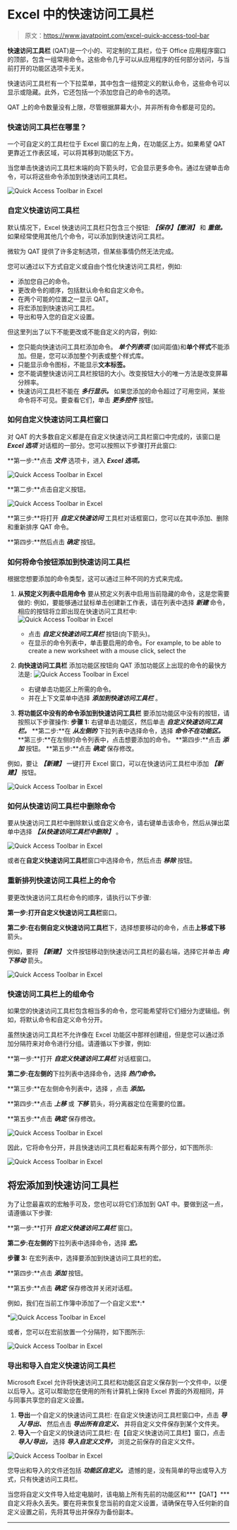 # Excel 中的快速访问工具栏

> 原文：<https://www.javatpoint.com/excel-quick-access-tool-bar>

**快速访问工具栏** (QAT)是一个小的、可定制的工具栏，位于 Office 应用程序窗口的顶部，包含一组常用命令。这些命令几乎可以从应用程序的任何部分访问，与当前打开的功能区选项卡无关。

快速访问工具栏有一个下拉菜单，其中包含一组预定义的默认命令，这些命令可以显示或隐藏。此外，它还包括一个添加您自己的命令的选项。

QAT 上的命令数量没有上限，尽管根据屏幕大小，并非所有命令都是可见的。

### 快速访问工具栏在哪里？

一个可自定义的工具栏位于 Excel 窗口的左上角，在功能区上方。如果希望 QAT 更靠近工作表区域，可以将其移到功能区下方。

当您单击快速访问工具栏末端的向下箭头时，它会显示更多命令。通过左键单击命令，可以将这些命令添加到快速访问工具栏。

![Quick Access Toolbar in Excel](img/e5931c050ac0d596ae1bd6b45db1097d.png)

### 自定义快速访问工具栏

默认情况下，Excel 快速访问工具栏只包含三个按钮: ***【保存】【撤消】*** 和 ***重做。*** 如果经常使用其他几个命令，可以添加到快速访问工具栏。

微软为 QAT 提供了许多定制选项，但某些事情仍然无法完成。

您可以通过以下方式自定义或自由个性化快速访问工具栏，例如:

*   添加您自己的命令。
*   更改命令的顺序，包括默认命令和自定义命令。
*   在两个可能的位置之一显示 QAT。
*   将宏添加到快速访问工具栏。
*   导出和导入您的自定义设置。

但这里列出了以下不能更改或不能自定义的内容，例如:

*   您只能向快速访问工具栏添加命令。 ***单个列表项*** (如间距值)和**单个样式**不能添加。但是，您可以添加整个列表或整个样式库。
*   只能显示命令图标，不能显示**文本标签。**
*   您不能调整快速访问工具栏按钮的大小。改变按钮大小的唯一方法是改变屏幕分辨率。
*   快速访问工具栏不能在 ***多行显示。*** 如果您添加的命令超过了可用空间，某些命令将不可见。要查看它们，单击 ***更多控件*** 按钮。

### 如何自定义快速访问工具栏窗口

对 QAT 的大多数自定义都是在自定义快速访问工具栏窗口中完成的，该窗口是 ***Excel 选项*** 对话框的一部分。您可以按照以下步骤打开此窗口:

**第一步:**点击 ***文件*** 选项卡，进入 ***Excel 选项。***

![Quick Access Toolbar in Excel](img/b1f862aad5e5a067bff5fe0457cf5e82.png)

**第二步:**点击自定义按钮。

![Quick Access Toolbar in Excel](img/ab76525a57eb4794d1329d46922567ba.png)

**第三步:**将打开 ***自定义快速访问*** 工具栏对话框窗口，您可以在其中添加、删除和重新排序 QAT 命令。

**第四步:**然后点击 ***确定*** 按钮。

### 如何将命令按钮添加到快速访问工具栏

根据您想要添加的命令类型，这可以通过三种不同的方式来完成。

1.  **从预定义列表中启用命令**
    要从预定义列表中启用当前隐藏的命令，这是您需要做的:
    例如，要能够通过鼠标单击创建新工作表，请在列表中选择 ***新建*** 命令，相应的按钮将立即出现在快速访问工具栏中:
    ![Quick Access Toolbar in Excel](img/bb0cea2b501678f5e21145745b2f53ae.png)
    *   点击 ***自定义快速访问工具栏*** 按钮(向下箭头)。
    *   在显示的命令列表中，单击要启用的命令。For example, to be able to create a new worksheet with a mouse click, select the
2.  **向快速访问工具栏**
    添加功能区按钮向 QAT 添加功能区上出现的命令的最快方法是:
    ![Quick Access Toolbar in Excel](img/55e30e1955ea36a4effd0375ab5e3c3c.png)
    *   右键单击功能区上所需的命令。
    *   并在上下文菜单中选择 ***添加到快速访问工具栏*** 。

3.  **将功能区中没有的命令添加到快速访问工具栏**
    要添加功能区中没有的按钮，请按照以下步骤操作:
    **步骤 1:** 右键单击功能区，然后单击 ***自定义快速访问工具栏。***
    **第二步:**在 ***从左侧的*** 下拉列表中选择命令，选择 ***命令不在功能区。***
    **第三步:**在左侧的命令列表中，点击想要添加的命令。
    **第四步:**点击 ***添加*** 按钮。
    **第五步:**点击 ***确定*** 保存修改。

例如，要让 ***【新建】*** 一键打开 Excel 窗口，可以在快速访问工具栏中添加 ***【新建】*** 按钮。

![Quick Access Toolbar in Excel](img/59c99bd77568b8cadf7226567de3b542.png)

### 如何从快速访问工具栏中删除命令

要从快速访问工具栏中删除默认或自定义命令，请右键单击该命令，然后从弹出菜单中选择 ***【从快速访问工具栏中删除】*** 。

![Quick Access Toolbar in Excel](img/32b22d92c3dd28020e424d68db69d3b9.png)

或者在**自定义快速访问工具栏**窗口中选择命令，然后点击 ***移除*** 按钮。

### 重新排列快速访问工具栏上的命令

要更改快速访问工具栏命令的顺序，请执行以下步骤:

**第一步:**打开**自定义快速访问工具栏**窗口。

**第二步:**在右侧**自定义快速访问工具栏**下，选择想要移动的命令，点击**上移或下移**箭头。

例如，要将 ***【新建】*** 文件按钮移动到快速访问工具栏的最右端，选择它并单击 ***向下移动*** 箭头。

![Quick Access Toolbar in Excel](img/1db1559afbb62c6921eac2df1592a911.png)

### 快速访问工具栏上的组命令

如果您的快速访问工具栏包含相当多的命令，您可能希望将它们细分为逻辑组。例如，将默认命令和自定义命令分开。

虽然快速访问工具栏不允许像在 Excel 功能区中那样创建组，但是您可以通过添加分隔符来对命令进行分组。请遵循以下步骤，例如:

**第一步:**打开 ***自定义快速访问工具栏*** 对话框窗口。

**第二步:**在**左侧的**下拉列表中选择命令，选择 ***热门命令。***

**第三步:**在左侧命令列表中，选择 ***<separator></separator>***，点击 ***添加。***

**第四步:**点击 ***上移*** 或 ***下移*** 箭头，将分离器定位在需要的位置。

**第五步:**点击 ***确定*** 保存修改。

![Quick Access Toolbar in Excel](img/1972bc5662124f39adc939a6094c23bd.png)

因此，它将命令分开，并且快速访问工具栏看起来有两个部分，如下图所示:

![Quick Access Toolbar in Excel](img/b8370f066f734c0aa6a6b41aa788afd1.png)

## 将宏添加到快速访问工具栏

为了让您最喜欢的宏触手可及，您也可以将它们添加到 QAT 中。要做到这一点，请遵循以下步骤:

**第一步:**打开 ***自定义快速访问工具栏*** 窗口。

**第二步:**在**左侧的**下拉列表中选择命令，选择 ***宏。***

**步骤 3:** 在宏列表中，选择要添加到快速访问工具栏的宏。

**第四步:**点击 ***添加*** 按钮。

**第五步:**点击 ***确定*** 保存修改并关闭对话框。

例如，我们在当前工作簿中添加了一个自定义宏*:*

*![Quick Access Toolbar in Excel](img/51044f8309d53a946a30aa61c2bccf36.png)

或者，您可以在宏前放置一个分隔符，如下图所示:

![Quick Access Toolbar in Excel](img/7e7b541133dad843c9b16267858cc5d6.png)

### 导出和导入自定义快速访问工具栏

Microsoft Excel 允许将快速访问工具栏和功能区自定义保存到一个文件中，以便以后导入。这可以帮助您在使用的所有计算机上保持 Excel 界面的外观相同，并与同事共享您的自定义设置。

1.  **导出**一个自定义的快速访问工具栏:
    在自定义快速访问工具栏窗口中，点击 ***导入/导出、*** 然后点击 ***导出所有自定义、*** 并将自定义文件保存到某个文件夹。
2.  **导入**一个自定义的快速访问工具栏:
    在【自定义快速访问工具栏】窗口，点击 ***导入/导出，*** 选择 ***导入自定义文件，*** 浏览之前保存的自定义文件。

![Quick Access Toolbar in Excel](img/931f43a9653a53b3cc2959f7901bf2c1.png)

您导出和导入的文件还包括 ***功能区自定义。*** 遗憾的是，没有简单的导出或导入方式，只有快速访问工具栏。

当您将自定义文件导入给定电脑时，该电脑上所有先前的功能区和***【QAT】***自定义将永久丢失。要在将来恢复您当前的自定义设置，请确保在导入任何新的自定义设置之前，先将其导出并保存为备份副本。

* * **
